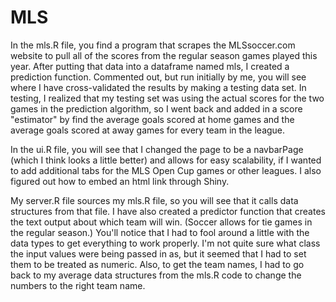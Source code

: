 # MLS

In the mls.R file, you find a program that scrapes the MLSsoccer.com website to pull all of the scores from the regular
season games played this year. After putting that data into a dataframe named mls, I created a prediction function. Commented
out, but run initially by me, you will see where I have cross-validated the results by making a testing data set. In testing,
I realized that my testing set was using the actual scores for the two games in the prediction algorithm, so I went back and 
added in a score "estimator" by find the average goals scored at home games and the average goals scored at away games for every
team in the league.

In the ui.R file, you will see that I changed the page to be a navbarPage (which I think looks a little better) and allows for 
easy scalability, if I wanted to add additional tabs for the MLS Open Cup games or other leagues. I also figured out how to 
embed an html link through Shiny.

My server.R file sources my mls.R file, so you will see that it calls data structures from that file. I have also created a 
predictor function that creates the text output about which team will win. (Soccer allows for tie games in the regular season.) 
You'll notice that I had to fool around a little with the data types to get everything to work properly. I'm not quite sure 
what class the input values were being passed in as, but it seemed that I had to set them to be treated as numeric. Also, to 
get the team names, I had to go back to my average data structures from the mls.R code to change the numbers to the right team
name.

